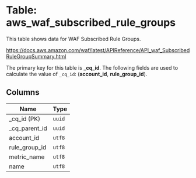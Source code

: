 # Table: aws_waf_subscribed_rule_groups

This table shows data for WAF Subscribed Rule Groups.

https://docs.aws.amazon.com/waf/latest/APIReference/API_waf_SubscribedRuleGroupSummary.html

The primary key for this table is **_cq_id**.
The following fields are used to calculate the value of `_cq_id`: (**account_id**, **rule_group_id**).

## Columns

| Name          | Type          |
| ------------- | ------------- |
|_cq_id (PK)|`uuid`|
|_cq_parent_id|`uuid`|
|account_id|`utf8`|
|rule_group_id|`utf8`|
|metric_name|`utf8`|
|name|`utf8`|